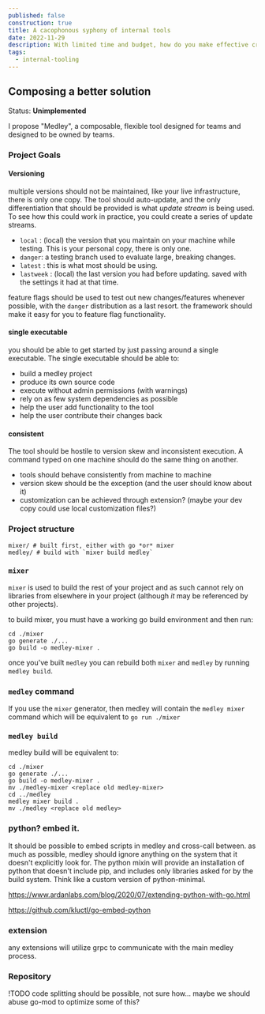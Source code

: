 ```yaml
---
published: false
construction: true
title: A cacophonous syphony of internal tools
date: 2022-11-29
description: With limited time and budget, how do you make effective cross-platform internal tooling?
tags:
  - internal-tooling
---
```


## Composing a better solution

Status: **Unimplemented**

I propose "Medley", a composable, flexible tool designed for teams and designed to be owned by teams.

### Project Goals

#### Versioning

multiple versions should not be maintained, like your live infrastructure, there is only one copy. The tool should
auto-update, and the only differentiation that should be provided is what *update stream* is being used. To see how
this could work in practice, you could create a series of update streams.

- `local` : (local) the version that you maintain on your machine while testing. This is your personal copy, there is only one.
- `danger`: a testing branch used to evaluate large, breaking changes.
- `latest` : this is what most should be using.
- `lastweek` : (local) the last version you had before updating. saved with the settings it had at that time.

feature flags should be used to test out new changes/features whenever possible, with the `danger` distribution as a last resort.
the framework should make it easy for you to feature flag functionality.

#### single executable

you should be able to get started by just passing around a single executable. The single executable should be able to:

- build a medley project
- produce its own source code
- execute without admin permissions (with warnings)
- rely on as few system dependencies as possible
- help the user add functionality to the tool
- help the user contribute their changes back

#### consistent

The tool should be hostile to version skew and inconsistent execution. A command typed on one machine should do 
the same thing on another.

- tools should behave consistently from machine to machine
- version skew should be the exception (and the user should know about it)
- customization can be achieved through extension? (maybe your dev copy could use local customization files?)

### Project structure

```
mixer/ # built first, either with go *or* mixer
medley/ # build with `mixer build medley`
```

### `mixer` 

`mixer` is used to build the rest of your project and as such cannot rely on libraries from elsewhere
in your project (although *it* may be referenced by other projects).

to build mixer, you must have a working go build environment and then run:
```
cd ./mixer
go generate ./...
go build -o medley-mixer .
```

once you've built `medley` you can rebuild both `mixer` and `medley` by running `medley build`.

### `medley` command

If you use the `mixer` generator, then medley will contain the `medley mixer` command which will be equivalent to
`go run ./mixer`

### `medley build`

medley build will be equivalent to:
```
cd ./mixer
go generate ./...
go build -o medley-mixer .
mv ./medley-mixer <replace old medley-mixer>
cd ../medley
medley mixer build .
mv ./medley <replace old medley>
```

### python? embed it.

It should be possible to embed scripts in medley and cross-call between. as much as possible, medley should ignore
anything on the system that it doesn't explicitly look for. The python mixin will provide an installation of python
that doesn't include pip, and includes only libraries asked for by the build system. Think like a custom version of
python-minimal.

https://www.ardanlabs.com/blog/2020/07/extending-python-with-go.html

https://github.com/kluctl/go-embed-python

### extension

any extensions will utilize grpc to communicate with the main medley process. 

### Repository

!TODO code splitting should be possible, not sure how...
maybe we should abuse go-mod to optimize some of this?
